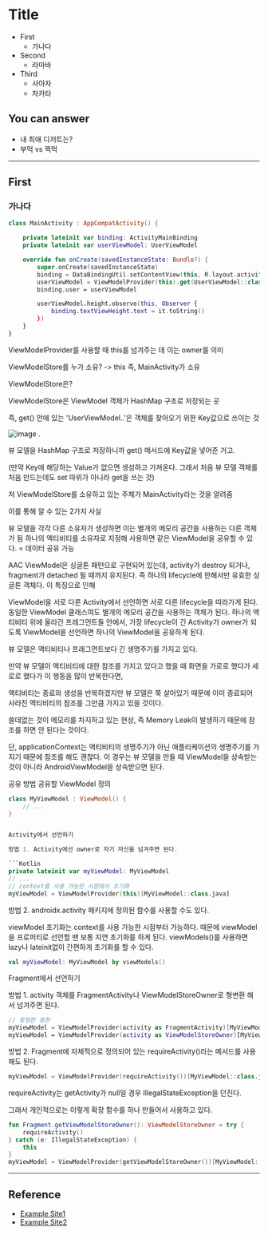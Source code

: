 # Title
<!--Table of Contents-->
- First
    - 가나다
- Second
    - 라마바
- Third
    - 사아자
    - 차카타

<!-- 어떤 질문을 대답할 수 있어야 하는지-->
## You can answer
- 내 최애 디저트는?
- 부먹 vs 찍먹

<!--Contents-->

---
## First
### 가나다
```Kotlin
class MainActivity : AppCompatActivity() {

    private lateinit var binding: ActivityMainBinding
    private lateinit var userViewModel: UserViewModel

    override fun onCreate(savedInstanceState: Bundle?) {
        super.onCreate(savedInstanceState)
        binding = DataBindingUtil.setContentView(this, R.layout.activity_main)
        userViewModel = ViewModelProvider(this).get(UserViewModel::class.java)
        binding.user = userViewModel

        userViewModel.height.observe(this, Observer {
            binding.textViewHeight.text = it.toString()
        })
    }
}
```

ViewModelProvider를 사용할 때 this를 넘겨주는 데 이는 owner를 의미

ViewModelStore를 누가 소유? -> this 즉, MainActivity가 소유

 ViewModelStore은?

ViewModelStore은 ViewModel 객체가 HashMap 구조로 저장되는 곳

즉, get() 안에 있는 'UserViewModel..'은 객체를 찾아오기 위한 Key값으로 쓰이는 것

![image](https://user-images.githubusercontent.com/22022393/128698881-00daa0cb-205a-4570-a1bd-e51c935ba200.png)
.

뷰 모델을 HashMap 구조로 저장하니까 get() 메서드에 Key값을 넣어준 거고.

(만약 Key에 해당하는 Value가 없으면 생성하고 가져온다. 그래서 처음 뷰 모델 객체를 처음 만드는데도 set 따위가 아니라 get을 쓰는 것)

저 ViewModelStore를 소유하고 있는 주체가 MainActivity라는 것을 알려줌

이를 통해 알 수 있는 2가지 사실

뷰 모델을 각각 다른 소유자가 생성하면 이는 별개의 메모리 공간을 사용하는 다른 객체가 됨
하나의 액티비티를 소유자로 지정해 사용하면 같은 ViewModel을 공유할 수 있다. = 데이터 공유 가능

AAC ViewModel은 싱글톤 패턴으로 구현되어 있는데, activity가 destroy 되거나, fragment가 detached 될 때까지 유지된다. 즉 하나의 lifecycle에 한해서만 유효한 싱글톤 객체다. 이 특징으로 인해

ViewModel을 서로 다른 Activity에서 선언하면 서로 다른 lifecycle을 따라가게 된다. 동일한 ViewModel 클래스여도 별개의 메모리 공간을 사용하는 객체가 된다.
하나의 액티비티 위에 올라간 프레그먼트들 안에서, 가장 lifecycle이 긴 Activity가 owner가 되도록 ViewModel을 선언하면 하나의 ViewModel을 공유하게 된다.


뷰 모델은 액티비티나 프래그먼트보다 긴 생명주기를 가지고 있다.  

만약 뷰 모델이 액티비티에 대한 참조를 가지고 있다고 했을 때 화면을 가로로 했다가 세로로 했다가 이 행동을 많이 반복한다면,

액티비티는 종료와 생성을 반복하겠지만 뷰 모델은 쭉 살아있기 때문에 이미 종료되어 사라진 액티비티의 참조를 그만큼 가지고 있을 것이다.  

쓸데없는 것이 메모리를 차지하고 있는 현상, 즉 Memory Leak이 발생하기 때문에 참조를 하면 안 된다는 것이다.  

단, applicationContext는 액티비티의 생명주기가 아닌 애플리케이션의 생명주기를 가지기 때문에 참조를 해도 괜찮다. 이 경우는 뷰 모델을 만들 때 ViewModel을 상속받는 것이 아니라 AndroidViewModel을 상속받으면 된다.



공유 방법
공유할 ViewModel 정의

```Kotlin
class MyViewModel : ViewModel() {
    // ...
}


Activity에서 선언하기

방법 1. Activity에선 owner로 자기 자신을 넘겨주면 된다.

```Kotlin
private lateinit var myViewModel: MyViewModel
// ...
// context를 사용 가능한 시점에서 초기화
myViewModel = ViewModelProvider(this)[MyViewModel::class.java]
```

방법 2. androidx.activity 패키지에 정의된 함수를 사용할 수도 있다.

viewModel 초기화는 context를 사용 가능한 시점부터 가능하다. 때문에 viewModel을 프로퍼티로 선언할 땐 보통 지연 초기화를 하게 된다. viewModels()를 사용하면 lazy나 lateinit없이 간편하게 초기화를 할 수 있다.

```Kotlin
val myViewModel: MyViewModel by viewModels()
```

Fragment에서 선언하기

방법 1. activity 객체를 FragmentActivity나 ViewModelStoreOwner로 형변환 해서 넘겨주면 된다.

```Kotlin
// 동일한 표현
myViewModel = ViewModelProvider(activity as FragmentActivity)[MyViewModel::class.java]
myViewModel = ViewModelProvider(activity as ViewModelStoreOwner)[MyViewModel::class.java]
```

방법 2. Fragment에 자체적으로 정의되어 있는 requireActivity()라는 메서드를 사용해도 된다.

```Kotlin
myViewModel = ViewModelProvider(requireActivity())[MyViewModel::class.java]
```

requireActivity는 getActivity가 null일 경우 IllegalStateException을 던진다.

그래서 개인적으로는 이렇게 확장 함수를 하나 만들어서 사용하고 있다.
```Kotlin
fun Fragment.getViewModelStoreOwner(): ViewModelStoreOwner = try {
    requireActivity()
} catch (e: IllegalStateException) {
    this
}
myViewModel = ViewModelProvider(getViewModelStoreOwner())[MyViewModel::class.java]
```

---
## Reference
- [Example Site1](www.google.com)
- [Example Site2](www.google.com)
